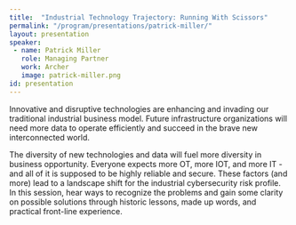 ```yaml
---
title:  "Industrial Technology Trajectory: Running With Scissors"
permalink: "/program/presentations/patrick-miller/"
layout: presentation
speaker: 
 - name: Patrick Miller
   role: Managing Partner
   work: Archer
   image: patrick-miller.png
id: presentation
---
```


Innovative and disruptive technologies are enhancing and invading our traditional industrial business model. Future infrastructure organizations will need more data to operate efficiently and succeed in the brave new interconnected world.

The diversity of new technologies and data will fuel more diversity in business opportunity. Everyone expects more OT, more IOT, and more IT - and all of it is supposed to be highly reliable and secure. These factors (and more) lead to a landscape shift for the industrial cybersecurity risk profile. In this session, hear ways to recognize the problems and gain some clarity on possible solutions through historic lessons, made up words, and practical front-line experience.